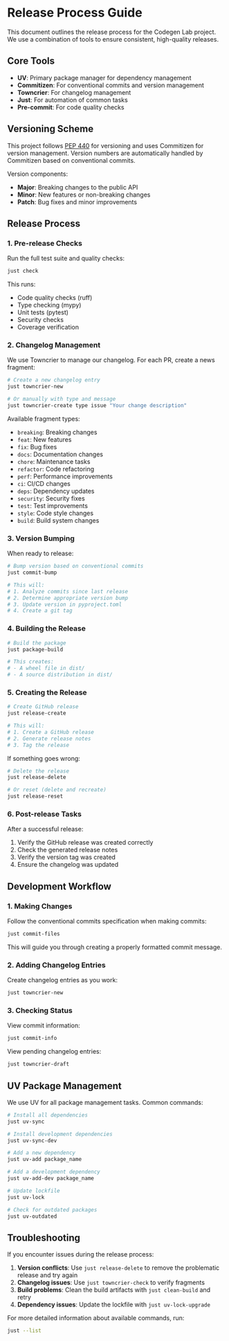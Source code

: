 # Release Process Guide

This document outlines the release process for the Codegen Lab project. We use a combination of tools to ensure consistent, high-quality releases.

## Core Tools

- **UV**: Primary package manager for dependency management
- **Commitizen**: For conventional commits and version management
- **Towncrier**: For changelog management
- **Just**: For automation of common tasks
- **Pre-commit**: For code quality checks

## Versioning Scheme

This project follows [PEP 440](https://www.python.org/dev/peps/pep-0440/) for versioning and uses Commitizen for version management. Version numbers are automatically handled by Commitizen based on conventional commits.

Version components:
- **Major**: Breaking changes to the public API
- **Minor**: New features or non-breaking changes
- **Patch**: Bug fixes and minor improvements

## Release Process

### 1. Pre-release Checks

Run the full test suite and quality checks:
```bash
just check
```

This runs:
- Code quality checks (ruff)
- Type checking (mypy)
- Unit tests (pytest)
- Security checks
- Coverage verification

### 2. Changelog Management

We use Towncrier to manage our changelog. For each PR, create a news fragment:

```bash
# Create a new changelog entry
just towncrier-new

# Or manually with type and message
just towncrier-create type issue "Your change description"
```

Available fragment types:
- `breaking`: Breaking changes
- `feat`: New features
- `fix`: Bug fixes
- `docs`: Documentation changes
- `chore`: Maintenance tasks
- `refactor`: Code refactoring
- `perf`: Performance improvements
- `ci`: CI/CD changes
- `deps`: Dependency updates
- `security`: Security fixes
- `test`: Test improvements
- `style`: Code style changes
- `build`: Build system changes

### 3. Version Bumping

When ready to release:

```bash
# Bump version based on conventional commits
just commit-bump

# This will:
# 1. Analyze commits since last release
# 2. Determine appropriate version bump
# 3. Update version in pyproject.toml
# 4. Create a git tag
```

### 4. Building the Release

```bash
# Build the package
just package-build

# This creates:
# - A wheel file in dist/
# - A source distribution in dist/
```

### 5. Creating the Release

```bash
# Create GitHub release
just release-create

# This will:
# 1. Create a GitHub release
# 2. Generate release notes
# 3. Tag the release
```

If something goes wrong:
```bash
# Delete the release
just release-delete

# Or reset (delete and recreate)
just release-reset
```

### 6. Post-release Tasks

After a successful release:

1. Verify the GitHub release was created correctly
2. Check the generated release notes
3. Verify the version tag was created
4. Ensure the changelog was updated

## Development Workflow

### 1. Making Changes

Follow the conventional commits specification when making commits:

```bash
just commit-files
```

This will guide you through creating a properly formatted commit message.

### 2. Adding Changelog Entries

Create changelog entries as you work:

```bash
just towncrier-new
```

### 3. Checking Status

View commit information:
```bash
just commit-info
```

View pending changelog entries:
```bash
just towncrier-draft
```

## UV Package Management

We use UV for all package management tasks. Common commands:

```bash
# Install all dependencies
just uv-sync

# Install development dependencies
just uv-sync-dev

# Add a new dependency
just uv-add package_name

# Add a development dependency
just uv-add-dev package_name

# Update lockfile
just uv-lock

# Check for outdated packages
just uv-outdated
```

## Troubleshooting

If you encounter issues during the release process:

1. **Version conflicts**: Use `just release-delete` to remove the problematic release and try again
2. **Changelog issues**: Use `just towncrier-check` to verify fragments
3. **Build problems**: Clean the build artifacts with `just clean-build` and retry
4. **Dependency issues**: Update the lockfile with `just uv-lock-upgrade`

For more detailed information about available commands, run:
```bash
just --list
```
